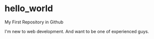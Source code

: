 hello_world
===========

My First Repository in Github

I'm new to web development. And want to be one of experienced guys.
